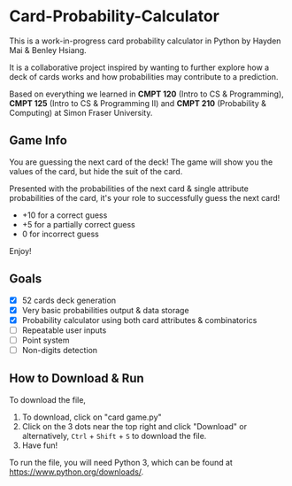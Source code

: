 # Card-Probability-Calculator
This is a work-in-progress card probability calculator in Python by Hayden Mai & Benley Hsiang.

It is a collaborative project inspired by wanting to further explore how a deck of cards works and how probabilities may contribute to a prediction.

Based on everything we learned in **CMPT 120** (Intro to CS & Programming), **CMPT 125** (Intro to CS & Programming II) and **CMPT 210** (Probability & Computing) at Simon Fraser University.

## Game Info
You are guessing the next card of the deck! The game will show you the values of the card, but hide the suit of the card.

Presented with the probabilities of the next card & single attribute probabilities of the card, it's your role to successfully guess the next card!
- +10 for a correct guess
- +5 for a partially correct guess
- 0 for incorrect guess

Enjoy!
## Goals
- [x] 52 cards deck generation
- [x] Very basic probabilities output & data storage
- [x] Probability calculator using both card attributes & combinatorics 
- [ ] Repeatable user inputs
- [ ] Point system
- [ ] Non-digits detection

## How to Download & Run
To download the file,
1. To download, click on "card game.py"
2. Click on the 3 dots near the top right and click "Download" or alternatively, `Ctrl` + `Shift` + `S` to download the file.
3. Have fun!

To run the file, you will need Python 3, which can be found at https://www.python.org/downloads/.

